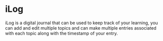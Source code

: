 # iLog
iLog is a digital journal that can be used to keep track of your learning, you can add and edit multiple topics 
and can make multiple entries associated with each topic along with the timestamp of your entry.
